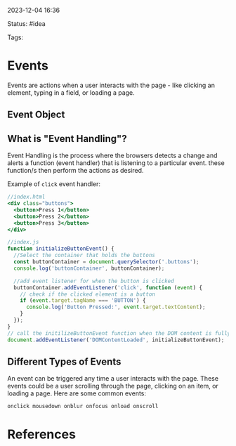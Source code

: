 2023-12-04 16:36

Status: #idea

Tags: 

# Events
Events are actions when a user interacts with the page - like clicking an element, typing in a field, or loading a page.

## Event Object


## What is "Event Handling"?
Event Handling is the process where the browsers detects a change and alerts a function (event handler) that is listening to a particular event. these function/s then perform the actions as desired.

Example of `click` event handler:


```jsx
//index.html
<div class="buttons">
  <button>Press 1</button>
  <button>Press 2</button>
  <button>Press 3</button>
</div>
```

```js
//index.js
function initializeButtonEvent() {
  //Select the container that holds the buttons
  const buttonContainer = document.querySelector('.buttons');
  console.log('buttonContainer', buttonContainer);

  //add event listener for when the button is clicked
  buttonContainer.addEventListener('click', function (event) {
	// check if the clicked element is a button
    if (event.target.tagName === 'BUTTON') {
      console.log('Button Pressed:', event.target.textContent);
    }
  });
}
// call the initilizeButtonEvent function when the DOM content is fully loaded
document.addEventListener('DOMContentLoaded', initializeButtonEvent);
```

## Different Types of Events
An event can be triggered any time a user interacts with the page. These events could be a user scrolling through the page, clicking on an item, or loading a page.
Here are some common events: 
```
onclick mousedown onblur onfocus onload onscroll
```

# References
